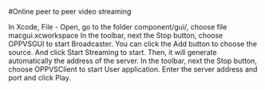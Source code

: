 #Online peer to peer video streaming

In Xcode, File - Open, go to the folder component/gui/, choose file macgui.xcworkspace
In the toolbar, next the Stop button, choose OPPVSGUI to start Broadcaster. You can click the Add button to choose the source. And click Start Streaming to start. Then, it will generate automatically the address of the server.
In the toolbar, next the Stop button, choose OPPVSClient to start User application. Enter the server address and port and click Play.